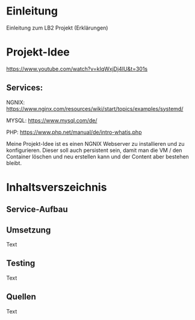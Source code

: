 # Einleitung
Einleitung zum LB2 Projekt (Erklärungen)

# Projekt-Idee

https://www.youtube.com/watch?v=kIqWxjDj4IU&t=301s

## Services:
NGNIX:
https://www.nginx.com/resources/wiki/start/topics/examples/systemd/

MYSQL:
https://www.mysql.com/de/

PHP:
https://www.php.net/manual/de/intro-whatis.php

Meine Projekt-Idee ist es einen NGNIX Webserver zu installieren und zu konfigurieren.
Dieser soll auch persistent sein, damit man die VM / den Container löschen und neu erstellen kann und der Content aber bestehen bleibt.

# Inhaltsverszeichnis

## Service-Aufbau 


## Umsetzung
Text

## Testing
Text

## Quellen
Text
